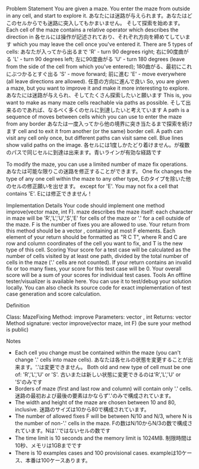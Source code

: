 Problem Statement
You are given a maze. You enter the maze from outside in any cell, and start to explore it. 
あなたには迷路が与えられます。あなたはどこのセルからでも迷路に突入してもかまいません。 そして探索を始めます。
Each cell of the maze contains a relative operator which describes the direction in 
各セルには操作が記述されており、それぞれ方向を締めてしています
which you may leave the cell once you've entered it. There are 5 types of cells:
あなたが入ってから出るまで
'R' - turn 90 degrees right;
右に90度曲がる
'L' - turn 90 degrees left;
左に90度曲がる
'U' - turn 180 degrees (leave from the side of the cell from which you've entered);
180曲がる、最初にこれにぶつかるとすぐ出る
'S' - move forward;
前に進む
'E' - move everywhere (all leave directions are allowed).
任意の方向に進んで良い
So, you are given a maze, but you want to improve it and make it more interesting to explore. 
あなたには迷路が与えられ、そしてたくさん探索したいと願います
This is, you want to make as many maze cells reachable via paths as possible. 
そして出来るのであれば、なるべく多くのセルに到達したいと考えています
A path is a sequence of moves between cells which you can use to enter the maze from any border 
あなたは一度入ってから他の境界に突き当たるまで探索を続けます
cell and to exit it from another (or the same) border cell. 
A path can visit any cell only once, but different paths can visit same cell. Blue lines show valid paths on the image. 
各セルには1度しかたどり着けません。が複数のパスで同じセルに到達は出来ます。青いラインが有効な経路です
 

To modify the maze, you can use a limited number of maze fix operations. 
あなたは可能な限りこの迷路を修正することができます。
One fix changes the type of any one cell within the maze to any other type, 
Eのタイプを除いた他のセルの修正願いを出せます。
except for 'E'. You may not fix a cell that contains 'E'.
Eには修正できません！

Implementation Details
Your code should implement one method improve(vector <string>maze, int F). maze describes the maze itself: each character in maze will be 'R','L','U','S','E' for cells of the maze or '.' for a cell outside of the maze. F is the number of fixes you are allowed to use. Your return from this method should be a vector <string>, containing at most F elements. Each element of your return should be formatted as "R C T", where R and C are row and column coordinates of the cell you want to fix, and T is the new type of this cell.
Scoring
Your score for a test case will be calculated as the number of cells visited by at least one path, divided by the total number of cells in the maze ('.' cells are not counted). If your return contains an invalid fix or too many fixes, your score for this test case will be 0. Your overall score will be a sum of your scores for individual test cases.
Tools
An offline tester/visualizer is available here. You can use it to test/debug your solution locally. You can also check its source code for exact implementation of test case generation and score calculation.
 
Definition
      
Class:  MazeFixing
Method: improve
Parameters: vector <string>, int
Returns:  vector <string>
Method signature: vector <string> improve(vector <string> maze, int F)
(be sure your method is public)
    
 
Notes
- Each cell you change must be contained within the maze (you can't change '.' cells into maze cells). 
あなたは各セルの状態を変更することが出来ます。'.'は変更できません。
Both old and new type of cell must be one of: 'R','L','U' or 'S'.
古いまたは新しい状態に変更できるのは'R','L','U' or 'S'のみです
- Borders of maze (first and last row and column) will contain only '.' cells.
迷路の最初および最後の要素はかならず'.'のみで構成されています。
- The width and height of the maze are chosen between 10 and 80, inclusive.
迷路のサイズは10から80で構成されています。
- The number of allowed fixes F will be between N/10 and N/3, where N is the number of non-'.' cells in the maze.
Fの数はN/10からN/3の数で構成されています。Nは'.'ではないセルの数です
- The time limit is 10 seconds and the memory limit is 1024MB.
制限時間は10秒、メモリは1GBまでです
- There is 10 examples cases and 100 provisional cases.
exampleは10ケース、本番は100ケースあります。